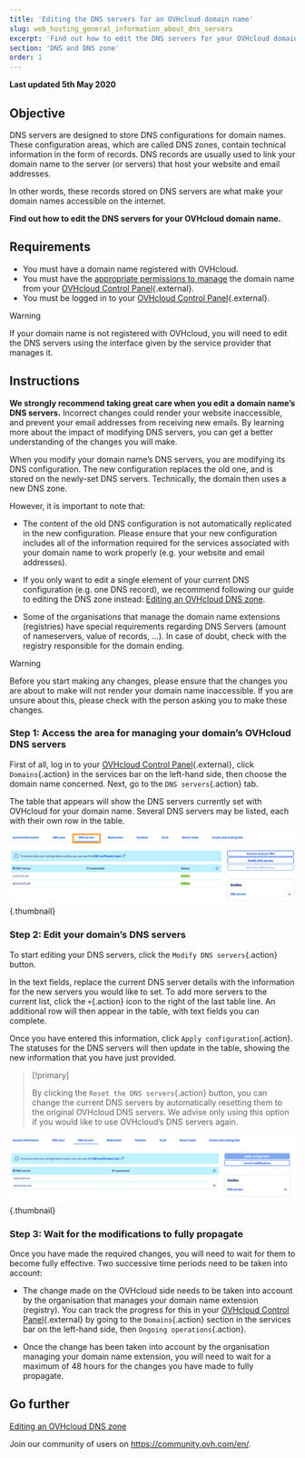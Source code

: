 ```yaml
---
title: 'Editing the DNS servers for an OVHcloud domain name'
slug: web_hosting_general_information_about_dns_servers
excerpt: 'Find out how to edit the DNS servers for your OVHcloud domain name'
section: 'DNS and DNS zone'
order: 1
---
```


**Last updated 5th May 2020**

## Objective

DNS servers are designed to store DNS configurations for domain names. These configuration areas, which are called DNS zones, contain technical information in the form of records. DNS records are usually used to link your domain name to the server (or servers) that host your website and email addresses.

In other words, these records stored on DNS servers are what make your domain names accessible on the internet.

**Find out how to edit the DNS servers for your OVHcloud domain name.**

## Requirements

- You must have a domain name registered with OVHcloud.
- You must have the [appropriate permissions to manage](../../customer/managing-contacts/) the domain name from your [OVHcloud Control Panel](https://ca.ovh.com/auth/?action=gotomanager&from=https://www.ovh.com.au/&ovhSubsidiary=au){.external}.
- You must be logged in to your [OVHcloud Control Panel](https://ca.ovh.com/auth/?action=gotomanager&from=https://www.ovh.com.au/&ovhSubsidiary=au){.external}.

> [!warning]
>
> If your domain name is not registered with OVHcloud, you will need to edit the DNS servers using the interface given by the service provider that manages it.
>

## Instructions

**We strongly recommend taking great care when you edit a domain name’s DNS servers.** Incorrect changes could render your website inaccessible, and prevent your email addresses from receiving new emails. By learning more about the impact of modifying DNS servers, you can get a better understanding of the changes you will make.

When you modify your domain name’s DNS servers, you are modifying its DNS configuration. The new configuration replaces the old one, and is stored on the newly-set DNS servers. Technically, the domain then uses a new DNS zone.

However, it is important to note that:

- The content of the old DNS configuration is not automatically replicated in the new configuration. Please ensure that your new configuration includes all of the information required for the services associated with your domain name to work properly (e.g. your website and email addresses).

- If you only want to edit a single element of your current DNS configuration (e.g. one DNS record), we recommend following our guide to editing the DNS zone instead: [Editing an OVHcloud DNS zone](../web_hosting_how_to_edit_my_dns_zone/).

- Some of the organisations that manage the domain name extensions (registries) have special requirements regarding DNS Servers (amount of nameservers, value of records, ...). In case of doubt, check with the registry responsible for the domain ending.

> [!warning]
>
> Before you start making any changes, please ensure that the changes you are about to make will not render your domain name inaccessible. If you are unsure about this, please check with the person asking you to make these changes.
>

### Step 1: Access the area for managing your domain’s OVHcloud DNS servers

First of all, log in to your [OVHcloud Control Panel](https://ca.ovh.com/auth/?action=gotomanager&from=https://www.ovh.com.au/&ovhSubsidiary=au){.external}, click `Domains`{.action} in the services bar on the left-hand side, then choose the domain name concerned. Next, go to the `DNS servers`{.action} tab.

The table that appears will show the DNS servers currently set with OVHcloud for your domain name. Several DNS servers may be listed, each with their own row in the table.

![dnsserver](images/edit-dns-server-ovh-step1.png){.thumbnail}

### Step 2: Edit your domain’s DNS servers

To start editing your DNS servers, click the `Modify DNS servers`{.action} button.

In the text fields, replace the current DNS server details with the information for the new servers you would like to set. To add more servers to the current list, click the `+`{.action} icon to the right of the last table line. An additional row will then appear in the table, with text fields you can complete.

Once you have entered this information, click `Apply configuration`{.action}. The statuses for the DNS servers will then update in the table, showing the new information that you have just provided.

> [!primary]
>
> By clicking the `Reset the DNS servers`{.action} button, you can change the current DNS servers by automatically resetting them to the original OVHcloud DNS servers. We advise only using this option if you would like to use OVHcloud’s DNS servers again. 
>

![dnsserver](images/edit-dns-server-ovh-step2.png){.thumbnail}

### Step 3: Wait for the modifications to fully propagate

Once you have made the required changes, you will need to wait for them to become fully effective. Two successive time periods need to be taken into account:

- The change made on the OVHcloud side needs to be taken into account by the organisation that manages your domain name extension (registry). You can track the progress for this in your [OVHcloud Control Panel](https://ca.ovh.com/auth/?action=gotomanager&from=https://www.ovh.com.au/&ovhSubsidiary=au){.external} by going to the `Domains`{.action} section in the services bar on the left-hand side, then `Ongoing operations`{.action}.

- Once the change has been taken into account by the organisation managing your domain name extension, you will need to wait for a maximum of 48 hours for the changes you have made to fully propagate.

## Go further

[Editing an OVHcloud DNS zone](../web_hosting_how_to_edit_my_dns_zone/)

Join our community of users on <https://community.ovh.com/en/>.
